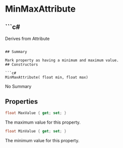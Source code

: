 # MinMaxAttribute

## ```c#
Derives from Attribute
```

## Summary

Mark property as having a minimum and maximum value.
## Constructors

```c#
MinMaxAttribute( float min, float max) 
```
No Summary
## Properties

```c#
float MaxValue { get; set; } 
```
The maximum value for this property.
```c#
float MinValue { get; set; } 
```
The minimum value for this property.
